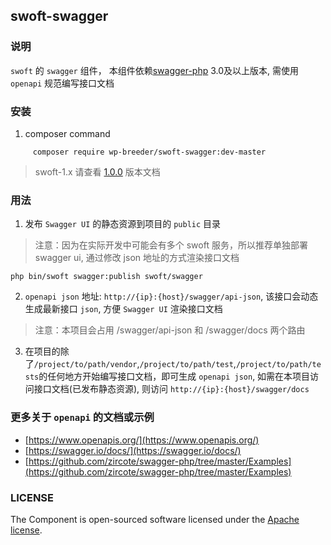 ## swoft-swagger

### 说明

   `swoft` 的 `swagger` 组件， 本组件依赖[swagger-php](https://github.com/zircote/swagger-php) 3.0及以上版本, 需使用 `openapi` 规范编写接口文档

### 安装

1. composer command

```shell
     composer require wp-breeder/swoft-swagger:dev-master
```

> swoft-1.x 请查看 [1.0.0](https://github.com/wp-breeder/swoft-swagger/tree/1.x) 版本文档


### 用法

1. 发布 `Swagger UI` 的静态资源到项目的 `public` 目录

> 注意：因为在实际开发中可能会有多个 swoft 服务，所以推荐单独部署 swagger ui, 通过修改 json 地址的方式渲染接口文档

```shell
php bin/swoft swagger:publish swoft/swagger
```
2. `openapi json` 地址: `http://{ip}:{host}/swagger/api-json`, 该接口会动态生成最新接口 `json`, 方便 `Swagger UI` 渲染接口文档
> 注意：本项目会占用 /swagger/api-json 和 /swagger/docs 两个路由

3. 在项目的除了`/project/to/path/vendor`,`/project/to/path/test`,`/project/to/path/tests`的任何地方开始编写接口文档，即可生成 `openapi json`, 如需在本项目访问接口文档(已发布静态资源), 则访问 `http://{ip}:{host}/swagger/docs`

### 更多关于 `openapi` 的文档或示例

- [https://www.openapis.org/](https://www.openapis.org/)
- [https://swagger.io/docs/](https://swagger.io/docs/)
- [https://github.com/zircote/swagger-php/tree/master/Examples](https://github.com/zircote/swagger-php/tree/master/Examples)

### LICENSE
The Component is open-sourced software licensed under the [Apache license](https://github.com/wp-breeder/swoft-swagger/blob/master/LICENSE).
